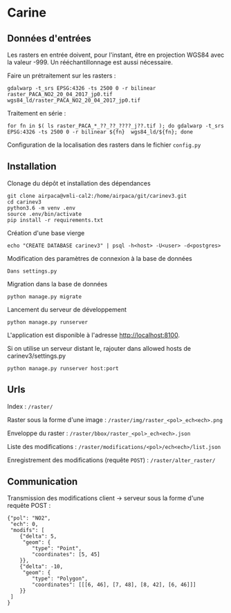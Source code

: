 # Carine

  
## Données d'entrées

Les rasters en entrée doivent, pour l'instant, être en projection WGS84 avec 
la valeur -999.
Un rééchantillonnage est aussi nécessaire.

Faire un prétraitement sur les rasters :

    gdalwarp -t_srs EPSG:4326 -ts 2500 0 -r bilinear raster_PACA_NO2_20_04_2017_jp0.tif wgs84_ld/raster_PACA_NO2_20_04_2017_jp0.tif

Traitement en série :

    for fn in $( ls raster_PACA_*_??_??_????_j??.tif ); do gdalwarp -t_srs EPSG:4326 -ts 2500 0 -r bilinear ${fn}  wgs84_ld/${fn}; done

Configuration de la localisation des rasters dans le fichier `config.py`


## Installation

Clonage du dépôt et installation des dépendances

    git clone airpaca@vmli-cal2:/home/airpaca/git/carinev3.git
    cd carinev3
    python3.6 -m venv .env
    source .env/bin/activate
    pip install -r requirements.txt

Création d'une base vierge

    echo "CREATE DATABASE carinev3" | psql -h<host> -U<user> -d<postgres>

Modification des paramètres de connexion à la base de données
    
    Dans settings.py

Migration dans la base de données

    python manage.py migrate
    
Lancement du serveur de développement

    python manage.py runserver

L'application est disponible à l'adresse [http://localhost:8100](http://localhost:8100).

Si on utilise un serveur distant le, rajouter dans allowed hosts de carinev3/settings.py

    python manage.py runserver host:port
    

## Urls

Index : `/raster/`

Raster sous la forme d'une image : `/raster/img/raster_<pol>_ech<ech>.png`

Enveloppe du raster : `/raster/bbox/raster_<pol>_ech<ech>.json`

Liste des modifications : `/raster/modifications/<pol>/ech<ech>/list.json`
    
Enregistrement des modifications (requête `POST`) : `/raster/alter_raster/`



## Communication

Transmission des modifications client -> serveur sous la forme d'une requête 
POST :

    {"pol": "NO2", 
     "ech": 0, 
     "modifs": [
        {"delta": 5, 
         "geom": {
            "type": "Point", 
            "coordinates": [5, 45]
        }},
        {"delta": -10, 
         "geom": {
            "type": "Polygon", 
            "coordinates": [[[6, 46], [7, 48], [8, 42], [6, 46]]]
        }}
     ]
    }
    
    

